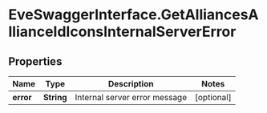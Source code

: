 # EveSwaggerInterface.GetAlliancesAllianceIdIconsInternalServerError

## Properties
Name | Type | Description | Notes
------------ | ------------- | ------------- | -------------
**error** | **String** | Internal server error message | [optional] 


